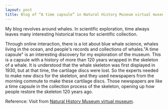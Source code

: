 ```yaml
---
layout: post
title: Blog of “A time capsule” in Natural History Museum virtual museum
---
```


My blog revolves around whales. In scientific exploration, time always leaves many interesting historical traces for scientific collection.

Through online interaction, there is a lot about blue whale science,  whales living in the ocean, and people's records and collections of whales."A time capsule" is an interesting discovery for my exploration of the museum. This is a capsule with a history of more than 120 years wrapped in the skeleton of a whale. It is understood that the whale skeleton was first displayed in 1930, but at that time, the cartilage discs were lost. So the experts needed to make new discs for the skeleton, and they used newspapers from the morning commute to make these cartilage discs. Those newspapers are like a time capsule in the collection process of the skeleton, opening up how people restore the skeleton 120 years ago.

 Reference: Visit from [Natural History Museum virtual museum](http://nhm.ac.uk/visit/virtual-museum.html).
